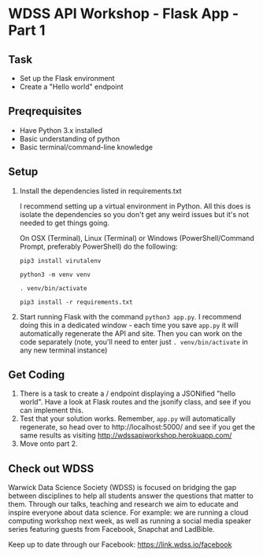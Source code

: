 # WDSS API Workshop - Flask App - Part 1

## Task
- Set up the Flask environment
- Create a "Hello world" endpoint

## Preqrequisites
- Have Python 3.x installed
- Basic understanding of python
- Basic terminal/command-line knowledge

## Setup
1. Install the dependencies listed in requirements.txt

	I recommend setting up a virtual environment in Python. All this does is isolate the dependencies so you don't get any weird issues but it's not needed to get things going.

	On OSX (Terminal), Linux (Terminal) or Windows (PowerShell/Command Prompt, preferably PowerShell) do the following:

	`pip3 install virutalenv`

	`python3 -m venv venv`

	`. venv/bin/activate`

	`pip3 install -r requirements.txt`

2. Start running Flask with the command `python3 app.py`. I recommend doing this in a dedicated window - each time you save `app.py` it will automatically regenerate the API and site. Then you can work on the code separately (note, you'll need to enter just `. venv/bin/activate` in any new terminal instance)

## Get Coding 
1. There is a task to create a / endpoint displaying a JSONified "hello world". Have a look at Flask routes and the jsonify class, and see if you can implement this.
2. Test that your solution works. Remember, `app.py` will automatically regenerate, so head over to http://localhost:5000/ and see if you get the same results as visiting http://wdssapiworkshop.herokuapp.com/
3. Move onto part 2.

## Check out WDSS
Warwick Data Science Society (WDSS) is focused on bridging the gap between disciplines to help all students answer the questions that matter to them. Through our talks, teaching and research we aim to educate and inspire everyone about data science. For example: we are running a cloud computing workshop next week, as well as running a social media speaker series featuring guests from Facebook, Snapchat and LadBible.

Keep up to date through our Facebook: https://link.wdss.io/facebook
